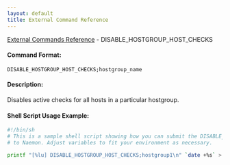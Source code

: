 ```yaml
---
layout: default
title: External Command Reference
---
```


<!--
************************************************
* AUTO GENERATED PAGE - USE ./update SCRIPT
************************************************
-->

<span class="glyphicon glyphicon-arrow-up"></span><a href="index.html"> External Commands Reference</a> - DISABLE_HOSTGROUP_HOST_CHECKS<br>


#### Command Format:

`DISABLE_HOSTGROUP_HOST_CHECKS;hostgroup_name`

#### Description:

Disables active checks for all hosts in a particular hostgroup.

#### Shell Script Usage Example:

```sh
#!/bin/sh
# This is a sample shell script showing how you can submit the DISABLE_HOSTGROUP_HOST_CHECKS command
# to Naemon. Adjust variables to fit your environment as necessary.

printf "[%lu] DISABLE_HOSTGROUP_HOST_CHECKS;hostgroup1\n" `date +%s` > /var/lib/naemon/naemon.cmd
```



